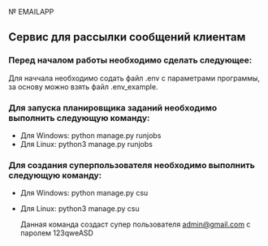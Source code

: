 № EMAILAPP

## Сервис для рассылки сообщений клиентам

### Перед началом работы необходимо сделать следующее:
Для наччала необходимо содать файл .env с параметрами программы, за основу можно взять  файл .env_example.

### Для запуска планировщика заданий необходимо выполнить следующую команду:
 - Для Windows: python manage.py runjobs
 - Для Linux: python3 manage.py runjobs

### Для создания суперпользователя необходимо выполнить следующую команду:
  - Для Windows: python manage.py csu
  - Для Linux: python3 manage.py csu

    Данная команда создаст супер пользователя admin@gmail.com с паролем 123qweASD 
  
